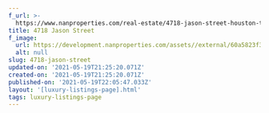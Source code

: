 ```yaml
---
f_url: >-
  https://www.nanproperties.com/real-estate/4718-jason-street-houston-tx-77096/38303180/107100383
title: 4718 Jason Street
f_image:
  url: https://development.nanproperties.com/assets//external/60a5823f3bead4099842e25a_img-1.jpeg
  alt: null
slug: 4718-jason-street
updated-on: '2021-05-19T21:25:20.071Z'
created-on: '2021-05-19T21:25:20.071Z'
published-on: '2021-05-19T22:05:47.033Z'
layout: '[luxury-listings-page].html'
tags: luxury-listings-page
---
```



